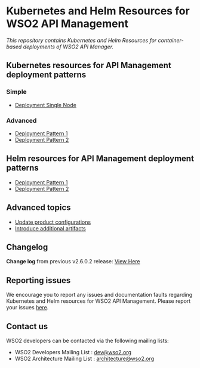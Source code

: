 # Kubernetes and Helm Resources for WSO2 API Management

*This repository contains Kubernetes and Helm Resources for container-based deployments
of WSO2 API Manager.*

## Kubernetes resources for API Management deployment patterns

### Simple

* [Deployment Single Node](simple/single-script/README.md)

### Advanced

* [Deployment Pattern 1](advanced/pattern-1/README.md)
* [Deployment Pattern 2](advanced/pattern-2/README.md)

## Helm resources for API Management deployment patterns

* [Deployment Pattern 1](advanced/helm/pattern-1/README.md)
* [Deployment Pattern 2](advanced/helm/pattern-2/README.md)

## Advanced topics

* [Update product configurations](advanced/ManageConfigurations.md)
* [Introduce additional artifacts](advanced/ManageArtifacts.md)

## Changelog

**Change log** from previous v2.6.0.2 release: [View Here](advanced/CHANGELOG.md)

## Reporting issues

We encourage you to report any issues and documentation faults regarding Kubernetes and Helm resources
for WSO2 API Management. Please report your issues [here](https://github.com/wso2/kubernetes-apim/issues).

## Contact us

WSO2 developers can be contacted via the following mailing lists:

* WSO2 Developers Mailing List : [dev@wso2.org](mailto:dev@wso2.org)
* WSO2 Architecture Mailing List : [architecture@wso2.org](mailto:architecture@wso2.org)
